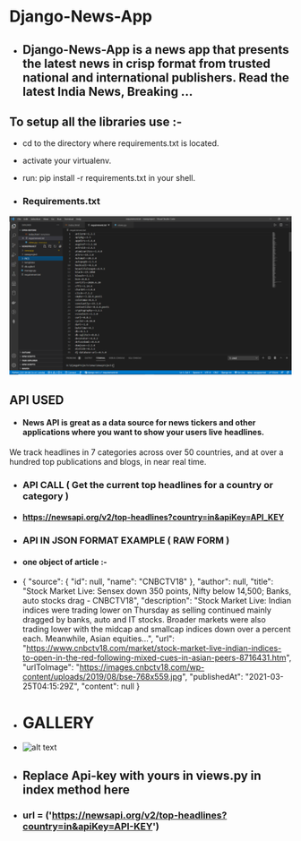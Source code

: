 # Django-News-App

- ##  Django-News-App is a news app that presents the latest news in crisp format from trusted national and international publishers. Read the latest India News, Breaking ...

## To setup all the libraries use :-

- cd to the directory where requirements.txt is located.
- activate your virtualenv.
- run: pip install -r requirements.txt in your shell.

- ### Requirements.txt
![alt text](https://github.com/MohitKumarMandhre/Django-News-App/blob/main/PICS/c1.PNG)

## API USED

- #### News API is great as a data source for news tickers and other applications where you want to show your users live headlines.
We track headlines in 7 categories across over 50 countries, and at over a hundred top publications and blogs, in near real time.


- ### API CALL ( Get the current top headlines for a country or category )

- #### https://newsapi.org/v2/top-headlines?country=in&apiKey=API_KEY

- ### API IN JSON FORMAT EXAMPLE ( RAW FORM )

- #### one object of article :-
- {
"source": {
"id": null,
"name": "CNBCTV18"
},
"author": null,
"title": "Stock Market Live: Sensex down 350 points, Nifty below 14,500; Banks, auto stocks drag - CNBCTV18",
"description": "Stock Market Live: Indian indices were trading lower on Thursday as selling continued mainly dragged by banks, auto and IT stocks. Broader markets were also trading lower with the midcap and smallcap indices down over a percent each. Meanwhile, Asian equities…",
"url": "https://www.cnbctv18.com/market/stock-market-live-indian-indices-to-open-in-the-red-following-mixed-cues-in-asian-peers-8716431.htm",
"urlToImage": "https://images.cnbctv18.com/wp-content/uploads/2019/08/bse-768x559.jpg",
"publishedAt": "2021-03-25T04:15:29Z",
"content": null
}

- # GALLERY 

- ![alt text](https://github.com/MohitKumarMandhre/Django-News-App/blob/main/PICS/GIF-news.gif)

- ## Replace Api-key with yours in views.py in index method here

- ### url = ('https://newsapi.org/v2/top-headlines?country=in&apiKey=API-KEY')
